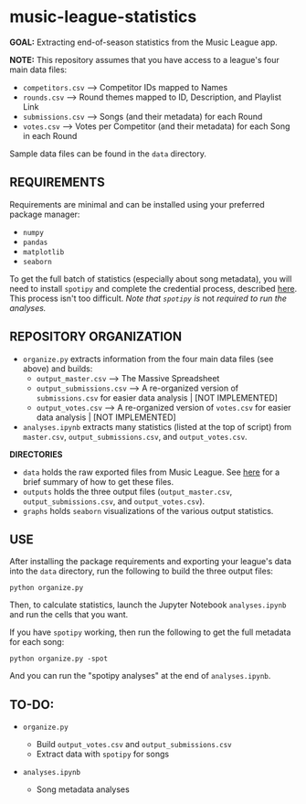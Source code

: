 # music-league-statistics
**GOAL:** Extracting end-of-season statistics from the Music League app.

**NOTE:** This repository assumes that you have access to a league's four main data files:
- `competitors.csv` --> Competitor IDs mapped to Names
- `rounds.csv` --> Round themes mapped to ID, Description, and Playlist Link
- `submissions.csv` --> Songs (and their metadata) for each Round
- `votes.csv` --> Votes per Competitor (and their metadata) for each Song in each Round

Sample data files can be found in the `data` directory.

## REQUIREMENTS
Requirements are minimal and can be installed using your preferred package manager:
- `numpy`
- `pandas`
- `matplotlib`
- `seaborn`

To get the full batch of statistics (especially about song metadata), you will need to install `spotipy` and complete the credential process, described [here](https://github.com/spotipy-dev/spotipy). This process isn't too difficult. *Note that `spotipy` is* not *required to run the analyses.*

## REPOSITORY ORGANIZATION
- `organize.py` extracts information from the four main data files (see above) and builds:
  - `output_master.csv` --> The Massive Spreadsheet
  - `output_submissions.csv` --> A re-organized version of `submissions.csv` for easier data analysis | [NOT IMPLEMENTED]
  - `output_votes.csv` --> A re-organized version of `votes.csv` for easier data analysis | [NOT IMPLEMENTED]
- `analyses.ipynb` extracts many statistics (listed at the top of script) from `master.csv`, `output_submissions.csv`, and `output_votes.csv`.

**DIRECTORIES**
- `data` holds the raw exported files from Music League. See [here](https://www.reddit.com/r/musicleague/comments/1e2idmt/now_available_to_music_league_subscribers_league/) for a brief summary of how to get these files.
- `outputs` holds the three output files (`output_master.csv`, `output_submissions.csv`, and `output_votes.csv`).
- `graphs` holds `seaborn` visualizations of the various output statistics.

## USE
After installing the package requirements and exporting your league's data into the `data` directory, run the following to build the three output files:

```
python organize.py
```

Then, to calculate statistics, launch the Jupyter Notebook `analyses.ipynb` and run the cells that you want.


If you have `spotipy` working, then run the following to get the full metadata for each song:

```
python organize.py -spot
```
And you can run the "spotipy analyses" at the end of `analyses.ipynb`.

## TO-DO:
- `organize.py`
  - Build `output_votes.csv` and `output_submissions.csv`
  - Extract data with `spotipy` for songs

- `analyses.ipynb`
  - Song metadata analyses
